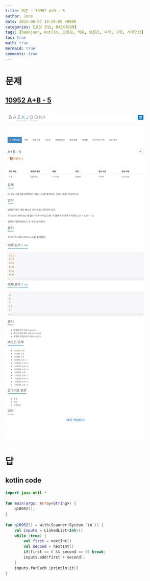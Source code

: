 ```yaml
---
title: 백준 - 10952 A+B - 5
author: June
date: 2022-06-07 19:59:00 +0900
categories: [코딩 연습, BAEKJOON]
tags: [baekjoon, kotlin, 코틀린, 백준, 브론즈, 수학, 구현, 사칙연산]
toc: true
math: true
mermaid: true
comments: true
---
```

# 문제
## [10952 A+B - 5](https://www.acmicpc.net/problem/10952)
## ![screencapture](/posts/coding-practice/baekjoon/screencapture-acmicpc-net-problem-10952.png)

# 답
## kotlin code
```kotlin
import java.util.*

fun main(args: Array<String>) {
    q10952();
}

fun q10952() = with(Scanner(System.`in`)) {
    val inputs = LinkedList<Int>()
    while (true) {
        val first = nextInt()
        val second = nextInt()
        if(first == 0 && second == 0) break;
        inputs.add(first + second);
    }
    inputs.forEach {println(it)}
}
```